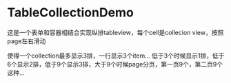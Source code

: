 # TableCollectionDemo
这是一个表单和容器相结合实现纵排tableview，每个cell是collecion view，按照page左右滑动

使得一个collection最多显示3排，一行显示3个item...
低于3个时候显示1排，低于6个显示2排，低于9个显示3排，大于9个时候page分页，第一页9个，第二页9个这种...

